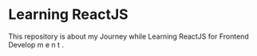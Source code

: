 # Learning ReactJS

This repository is about my Journey while Learning ReactJS for Frontend Develop m e n t .


